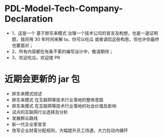 # PDL-Model-Tech-Company-Declaration
- 1、这是一个 基于胖东来模式 治理一个技术公司的宣言及构想，也是一道证明题，我将用 30 年时间来解 ta，你可以吃瓜 或者调侃这些构思，但也许你最终也要面对；
- 2、所有内容都在有条不紊的编写设计中，敬请期待；
- 3、欢迎吃瓜，欢迎提 PR

# 近期会更新的 jar 包
- 胖东来模式综述
- 胖东来模式 在互联网等技术行业落地的整体思路
- 胖东来模式 在互联网等技术行业落地的社会价值及影响
- 试点的互联网行业选择及分析
- 发展群众路线
- 新一代企业家宣言
- 改写企业财富分配规则，大幅提升员工待遇，大力拉动内循环
